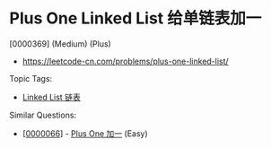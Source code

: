 # Plus One Linked List 给单链表加一

[0000369] (Medium) (Plus)

- https://leetcode-cn.com/problems/plus-one-linked-list/

Topic Tags:

- [Linked List 链表](https://leetcode-cn.com/tag/linked-list/)

Similar Questions:

- [[0000066](https://leetcode-cn.com/problems/plus-one/)] - [Plus One 加一](./0000066.plus-one.md) (Easy)
